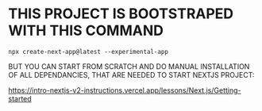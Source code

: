 # THIS PROJECT IS BOOTSTRAPED WITH THIS COMMAND

```
npx create-next-app@latest --experimental-app
```

BUT YOU CAN START FROM SCRATCH AND DO MANUAL INSTALLATION OF ALL DEPENDANCIES, THAT ARE NEEDED TO START NEXTJS PROJECT:

<https://intro-nextjs-v2-instructions.vercel.app/lessons/Next.js/Getting-started>
